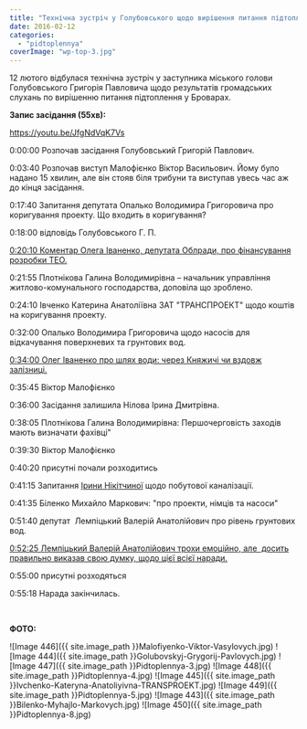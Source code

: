 ```yaml
---
title: "Технічна зустріч у Голубовського щодо вирішення питання підтоплення у Броварах"
date: 2016-02-12
categories: 
  - "pidtoplennya"
coverImage: "wp-top-3.jpg"
---
```


12 лютого відбулася технічна зустріч у заступника міського голови Голубовського Григорія Павловича щодо результатів громадських слухань по вирішенню питання підтоплення у Броварах. <!--more-->

**Запис засідання (55хв):**

https://youtu.be/JfgNdVqK7Vs

0:00:00 Розпочав засідання Голубовський Григорій Павлович.

0:03:40 Розпочав виступ Малофієнко Віктор Васильович. Йому було надано 15 хвилин, але він стояв біля трибуни та виступав увесь час аж до кінця засідання.

0:17:40 Запитання депутата Опалько Володимира Григоровича про коригування проекту. Що входить в коригування?

0:18:00 відповідь Голубовського Г. П.

[0:20:10 Коментар Олега Іваненко, депутата Облради, про фінансування розробки ТЕО.](https://youtu.be/JfgNdVqK7Vs?t=20m9s)

0:21:55 Плотнікова Галина Володимирівна – начальник управління житлово-комунального господарства, доповіла що зроблено.

0:24:10 Івченко Катерина Анатоліївна ЗАТ "ТРАНСПРОЕКТ" щодо коштів на коригування проекту.

0:32:00 Опалько Володимира Григоровича щодо насосів для відкачування поверхневих та грунтових вод.

[0:34:00 Олег Іваненко про шлях води: через Княжичі чи вздовж залізниці.](https://youtu.be/JfgNdVqK7Vs?t=34m)

0:35:45 Віктор Малофієнко

0:36:00 Засідання залишила Нілова Ірина Дмитрівна.

0:38:05 Плотнікова Галина Володимирівна: Першочерговість заходів мають визначати фахівці"

0:39:30 Віктор Малофієнко

0:40:20 присутні почали розходитись

0:41:15 Запитання [Ірини Нікітчиної](https://www.facebook.com/profile.php?id=100008920808835&fref=ts) щодо побутової каналізації.

0:41:35 Біленко Михайло Маркович: "про проекти, німців та насоси"

0:51:40 депутат  Лемпіцький Валерій Анатолійович про рівень грунтових вод.

[0:52:25 Лемпіцький Валерій Анатолійович трохи емоційно, але  досить правильно виказав свою думку, щодо цієї всієї наради.](https://youtu.be/JfgNdVqK7Vs?t=52m27s)

0:55:00 присутні розходяться

0:55:18 Нарада закінчилась.

 

**ФОТО:**

![Image 446]({{ site.image_path }}Malofiyenko-Viktor-Vasylovych.jpg)
![Image 444]({{ site.image_path }}Golubovskyj-Grygorij-Pavlovych.jpg)
![Image 447]({{ site.image_path }}Pidtoplennya-3.jpg)
![Image 448]({{ site.image_path }}Pidtoplennya-4.jpg)
![Image 445]({{ site.image_path }}Ivchenko-Kateryna-Anatoliyivna-TRANSPROEKT.jpg)
![Image 449]({{ site.image_path }}Pidtoplennya-5.jpg)
![Image 443]({{ site.image_path }}Bilenko-Myhajlo-Markovych.jpg)
![Image 450]({{ site.image_path }}Pidtoplennya-8.jpg)
